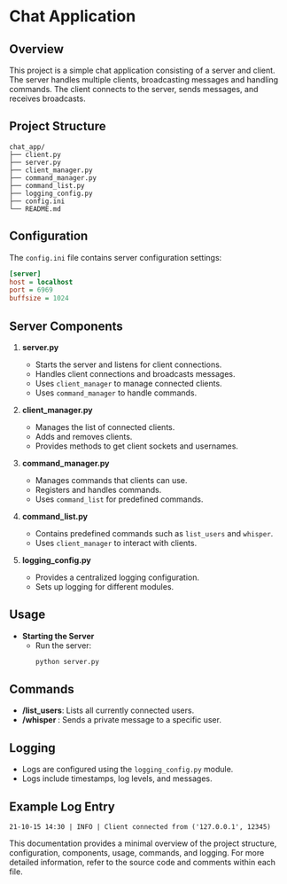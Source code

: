 # Chat Application

## Overview
This project is a simple chat application consisting of a server and client. The server handles multiple clients, broadcasting messages and handling commands. The client connects to the server, sends messages, and receives broadcasts.

## Project Structure
```
chat_app/
├── client.py
├── server.py
├── client_manager.py
├── command_manager.py
├── command_list.py
├── logging_config.py
├── config.ini
└── README.md
```

## Configuration
The `config.ini` file contains server configuration settings:
```ini
[server]
host = localhost
port = 6969
buffsize = 1024
```

## Server Components

1. **server.py**
   - Starts the server and listens for client connections.
   - Handles client connections and broadcasts messages.
   - Uses `client_manager` to manage connected clients.
   - Uses `command_manager` to handle commands.

2. **client_manager.py**
   - Manages the list of connected clients.
   - Adds and removes clients.
   - Provides methods to get client sockets and usernames.

3. **command_manager.py**
   - Manages commands that clients can use.
   - Registers and handles commands.
   - Uses `command_list` for predefined commands.

4. **command_list.py**
   - Contains predefined commands such as `list_users` and `whisper`.
   - Uses `client_manager` to interact with clients.

5. **logging_config.py**
   - Provides a centralized logging configuration.
   - Sets up logging for different modules.

## Usage

- **Starting the Server**
   - Run the server:
     ```sh
     python server.py
     ```

## Commands
- **/list_users**: Lists all currently connected users.
- **/whisper <username> <message>**: Sends a private message to a specific user.

## Logging
- Logs are configured using the `logging_config.py` module.
- Logs include timestamps, log levels, and messages.

## Example Log Entry
```
21-10-15 14:30 | INFO | Client connected from ('127.0.0.1', 12345)
```

This documentation provides a minimal overview of the project structure, configuration, components, usage, commands, and logging. For more detailed information, refer to the source code and comments within each file.
